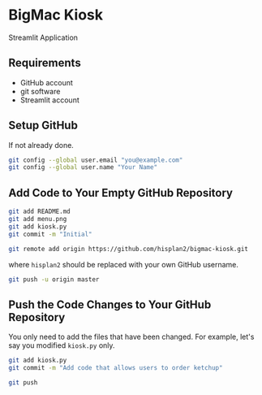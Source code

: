 # BigMac Kiosk

Streamlit Application

## Requirements

- GitHub account
- git software
- Streamlit account

## Setup GitHub

If not already done.

```bash
git config --global user.email "you@example.com"
git config --global user.name "Your Name"
```

## Add Code to Your Empty GitHub Repository

```bash
git add README.md
git add menu.png
git add kiosk.py
git commit -m "Initial"
```

```bash
git remote add origin https://github.com/hisplan2/bigmac-kiosk.git
```

where `hisplan2` should be replaced with your own GitHub username.

```bash
git push -u origin master
```

## Push the Code Changes to Your GitHub Repository

You only need to add the files that have been changed. For example, let's say you modified `kiosk.py` only.

```bash
git add kiosk.py
git commit -m "Add code that allows users to order ketchup"
```

```bash
git push
```
